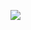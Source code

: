 <a href="https://visitorbadge.io/status?path=https%3A%2F%2Fgithub.com%2Fsuguharu"><img src="https://api.visitorbadge.io/api/visitors?path=https%3A%2F%2Fgithub.com%2Fsuguharu&label=%E2%9C%A6%20%E2%80%83apple%20count&labelColor=%23151f16&countColor=%23956720&style=flat" /></a>

